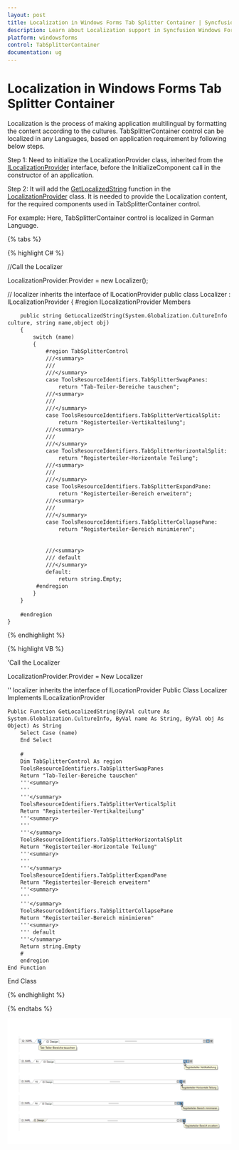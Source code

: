 ```yaml
---
layout: post
title: Localization in Windows Forms Tab Splitter Container | Syncfusion
description: Learn about Localization support in Syncfusion Windows Forms Tab Splitter Container control and more details.
platform: windowsforms
control: TabSplitterContainer
documentation: ug
---
```


# Localization in Windows Forms Tab Splitter Container

Localization is the process of making application multilingual by formatting the content according to the cultures. TabSplitterContainer control can be localized in any Languages, based on application requirement by following below steps.

Step 1: Need to initialize the LocalizationProvider class, inherited from the [ILocalizationProvider](https://help.syncfusion.com/cr/windowsforms/Syncfusion.Windows.Forms.ILocalizationProvider.html) interface, before the InitializeComponent call in the constructor of an application.

Step 2: It will add the [GetLocalizedString](https://help.syncfusion.com/cr/windowsforms/Syncfusion.Windows.Forms.ILocalizationProvider.html#Syncfusion_Windows_Forms_ILocalizationProvider_GetLocalizedString_System_Globalization_CultureInfo_System_String_System_Object_) function in the [LocalizationProvider](https://help.syncfusion.com/cr/windowsforms/Syncfusion.Windows.Forms.LocalizationProvider.html) class. It is needed to provide the Localization content, for the required components used in TabSplitterContainer control.

For example:
Here, TabSplitterContainer control is localized in German Language.

{% tabs %}

{% highlight C# %}

//Call the Localizer

LocalizationProvider.Provider = new Localizer();

 // localizer inherits the interface of ILocationProvider
    public class Localizer : ILocalizationProvider
    {
        #region ILocalizationProvider Members

        public string GetLocalizedString(System.Globalization.CultureInfo culture, string name,object obj)
        {
            switch (name)
            {
                #region TabSplitterControl
                ///<summary> 
                ///
                ///</summary>
                case ToolsResourceIdentifiers.TabSplitterSwapPanes:
                    return "Tab-Teiler-Bereiche tauschen";
                ///<summary> 
                ///
                ///</summary>
                case ToolsResourceIdentifiers.TabSplitterVerticalSplit:
                    return "Registerteiler-Vertikalteilung";
                ///<summary> 
                ///
                ///</summary>
                case ToolsResourceIdentifiers.TabSplitterHorizontalSplit:
                    return "Registerteiler-Horizontale Teilung";
                ///<summary> 
                ///
                ///</summary>
                case ToolsResourceIdentifiers.TabSplitterExpandPane:
                    return "Registerteiler-Bereich erweitern";
                ///<summary> 
                ///
                ///</summary>
                case ToolsResourceIdentifiers.TabSplitterCollapsePane:
                    return "Registerteiler-Bereich minimieren";


                ///<summary>
                /// default
                ///</summary>
                default:
                    return string.Empty;
             #endregion
            }
        }

        #endregion
    }
{% endhighlight %}

{% highlight VB %}

'Call the Localizer

LocalizationProvider.Provider = New Localizer

'' localizer inherits the interface of ILocationProvider
Public Class Localizer
    Implements ILocalizationProvider
    
    Public Function GetLocalizedString(ByVal culture As System.Globalization.CultureInfo, ByVal name As String, ByVal obj As Object) As String
        Select Case (name)
        End Select
        
        #
        Dim TabSplitterControl As region
        ToolsResourceIdentifiers.TabSplitterSwapPanes
        Return "Tab-Teiler-Bereiche tauschen"
        '''<summary> 
        '''
        '''</summary>
        ToolsResourceIdentifiers.TabSplitterVerticalSplit
        Return "Registerteiler-Vertikalteilung"
        '''<summary> 
        '''
        '''</summary>
        ToolsResourceIdentifiers.TabSplitterHorizontalSplit
        Return "Registerteiler-Horizontale Teilung"
        '''<summary> 
        '''
        '''</summary>
        ToolsResourceIdentifiers.TabSplitterExpandPane
        Return "Registerteiler-Bereich erweitern"
        '''<summary> 
        '''
        '''</summary>
        ToolsResourceIdentifiers.TabSplitterCollapsePane
        Return "Registerteiler-Bereich minimieren"
        '''<summary>
        ''' default
        '''</summary>
        Return string.Empty
        #
        endregion
    End Function
End Class

{% endhighlight %}

{% endtabs %}

![Tab splitter localization](Localization_images/Localization.png)
